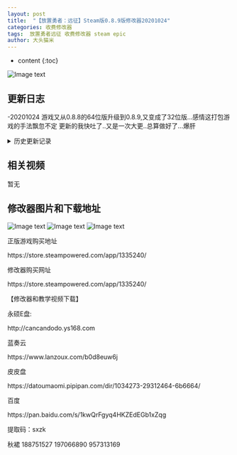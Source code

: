 ```yaml
---
layout: post
title:  "【放置勇者：远征】Steam版0.8.9版修改器20201024"
categories: 收费修改器
tags:  放置勇者远征 收费修改器 steam epic
author: 大头猫米
---
```


* content
{:toc}

![Image text](https://datoumaomi.github.io/pic/fff/fangzhiyongzheyuanzheng/logo.jpg)

##  更新日志
-20201024   游戏又从0.8.8的64位版升级到0.8.9,又变成了32位版...感情这打包游戏的手法飘忽不定 
更新的我快吐了..又是一次大更..总算做好了...爆肝 





<details>
<summary>历史更新记录</summary>
 <p></p>
 -20201016 游戏升级到0.8.8版游戏从32位变成了64位 
修改器大更新...希望32位变64位不要是误操作...不然下次更新又得大更 
 <p></p>
  - 20201010  支持0.8.7版
 <p></p>
  - 20201004  增加了速度修改功能
 <p></p>
 - 20200930  支持0.8.6版
 <p></p>
  - 20200930  修复一击必杀、零击必杀、我方无敌可能无效的bug
 <p></p>
  - 20200925  支持0.8.5版
 <p></p>
</details>

## 相关视频
暂无

## 修改器图片和下载地址

![Image text](https://datoumaomi.github.io/pic/fff/fangzhiyongzheyuanzheng/1.jpg)
![Image text](https://datoumaomi.github.io/pic/fff/fangzhiyongzheyuanzheng/2.jpg)
![Image text](https://datoumaomi.github.io/pic/fff/fangzhiyongzheyuanzheng/3.jpg)


<p>正版游戏购买地址</p>
https://store.steampowered.com/app/1335240/
<p></p>

<p></p>
修改器购买网址
<p></p>
https://store.steampowered.com/app/1335240/
<p></p>
【修改器和教学视频下载】
<p></p>
永硕E盘:
<p></p>
http://cancandodo.ys168.com
<p></p>
蓝奏云
<p></p>
https://www.lanzoux.com/b0d8euw6j
<p></p>
皮皮盘
<p></p>
https://datoumaomi.pipipan.com/dir/1034273-29312464-6b6664/
<p></p>
百度
<p></p>
https://pan.baidu.com/s/1kwQrFgyq4HKZEdEGb1xZqg
<p></p>
提取码：sxzk
<p></p>
<p>秋裙 188751527 197066890 957313169</p>
